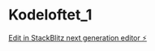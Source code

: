 # Kodeloftet_1

[Edit in StackBlitz next generation editor ⚡️](https://stackblitz.com/~/github.com/RabbagastRobert/Kodeloftet_1)